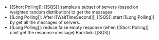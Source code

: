 - [[Short Polling]]: [[SQS]] samples a subset of servers (based on weighted random distribution) to get the messages
- [[Long Polling]]: After [[WaitTimeSecond]], [[SQS]] start [[Long Polling]] by get all the messages of servers.
- [[Long Polling]]: reduce false empty response (when [[Short Polling]] cant get the response message)
Backlink: [[SQS]]